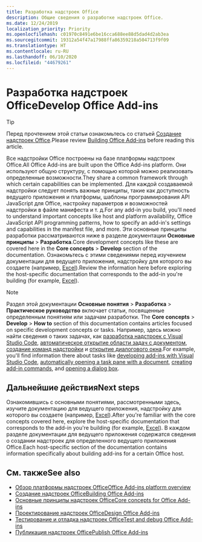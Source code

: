 ```yaml
---
title: Разработка надстроек Office
description: Общие сведения о разработке надстроек Office.
ms.date: 12/24/2019
localization_priority: Priority
ms.openlocfilehash: c01970c8491e6be16cca688ee88d5dad4d2ab3ea
ms.sourcegitcommit: 19312a54f47a17988ffa86359218a504713f9f09
ms.translationtype: HT
ms.contentlocale: ru-RU
ms.lasthandoff: 06/10/2020
ms.locfileid: "44679261"
---
```

# <a name="develop-office-add-ins"></a><span data-ttu-id="7cd7d-103">Разработка надстроек Office</span><span class="sxs-lookup"><span data-stu-id="7cd7d-103">Develop Office Add-ins</span></span>

> [!TIP]
> <span data-ttu-id="7cd7d-104">Перед прочтением этой статьи ознакомьтесь со статьей [Создание надстроек Office](../overview/office-add-ins-fundamentals.md).</span><span class="sxs-lookup"><span data-stu-id="7cd7d-104">Please review [Building Office Add-ins](../overview/office-add-ins-fundamentals.md) before reading this article.</span></span>

<span data-ttu-id="7cd7d-105">Все надстройки Office построены на базе платформы надстроек Office.</span><span class="sxs-lookup"><span data-stu-id="7cd7d-105">All Office Add-ins are built upon the Office Add-ins platform.</span></span> <span data-ttu-id="7cd7d-106">Они используют общую структуру, с помощью которой можно реализовать определенные возможности.</span><span class="sxs-lookup"><span data-stu-id="7cd7d-106">They share a common framework through which certain capabilities can be implemented.</span></span> <span data-ttu-id="7cd7d-107">Для каждой создаваемой надстройки следует понять важные принципы, такие как доступность ведущего приложения и платформы, шаблоны программирования API JavaScript для Office, настройку параметров и возможностей надстройки в файле манифеста и т. д.</span><span class="sxs-lookup"><span data-stu-id="7cd7d-107">For any add-in you build, you'll need to understand important concepts like host and platform availability, Office JavaScript API programming patterns, how to specify an add-in's settings and capabilities in the manifest file, and more.</span></span> <span data-ttu-id="7cd7d-108">Эти основные принципы разработки рассматриваются ниже в разделе документации **Основные принципы** > **Разработка**.</span><span class="sxs-lookup"><span data-stu-id="7cd7d-108">Core development concepts like these are covered here in the **Core concepts** > **Develop** section of the documentation.</span></span> <span data-ttu-id="7cd7d-109">Ознакомьтесь с этими сведениями перед изучением документации для ведущего приложения, надстройку для которого вы создаете (например, [Excel](../excel/index.yml)).</span><span class="sxs-lookup"><span data-stu-id="7cd7d-109">Review the information here before exploring the host-specific documentation that corresponds to the add-in you're building (for example, [Excel](../excel/index.yml)).</span></span>

> [!NOTE]
> <span data-ttu-id="7cd7d-110">Раздел этой документации **Основные понятия** > **Разработка** > **Практическое руководство** включает статьи, посвященные определенным понятиям или задачам разработки.  </span><span class="sxs-lookup"><span data-stu-id="7cd7d-110">The **Core concepts** > **Develop** > **How to** section of this documentation contains articles focused on specific development concepts or tasks.</span></span> <span data-ttu-id="7cd7d-111">Например, здесь можно найти сведения о таких задачах, как [разработка надстроек с Visual Studio Code](develop-add-ins-vscode.md), [автоматическое открытие области задач с документом](automatically-open-a-task-pane-with-a-document.md), [создание команд надстройки](create-addin-commands.md) и [открытие диалогового окна](dialog-api-in-office-add-ins.md).</span><span class="sxs-lookup"><span data-stu-id="7cd7d-111">For example, you'll find information there about tasks like [developing add-ins with Visual Studio Code](develop-add-ins-vscode.md), [automatically opening a task pane with a document](automatically-open-a-task-pane-with-a-document.md), [creating add-in commands](create-addin-commands.md), and [opening a dialog box](dialog-api-in-office-add-ins.md).</span></span>

## <a name="next-steps"></a><span data-ttu-id="7cd7d-112">Дальнейшие действия</span><span class="sxs-lookup"><span data-stu-id="7cd7d-112">Next steps</span></span>

<span data-ttu-id="7cd7d-113">Ознакомившись с основными понятиями, рассмотренными здесь, изучите документацию для ведущего приложения, надстройку для которого вы создаете (например, [Excel](../excel/index.yml)).</span><span class="sxs-lookup"><span data-stu-id="7cd7d-113">After you're familiar with the core concepts covered here, explore the host-specific documentation that corresponds to the add-in you're building (for example, [Excel](../excel/index.yml)).</span></span> <span data-ttu-id="7cd7d-114">В каждом разделе документации для ведущего приложения содержатся сведения о создании надстроек для определенного ведущего приложения Office.</span><span class="sxs-lookup"><span data-stu-id="7cd7d-114">Each host-specific section of the documentation contains information specifically about building add-ins for a certain Office host.</span></span>

## <a name="see-also"></a><span data-ttu-id="7cd7d-115">См. также</span><span class="sxs-lookup"><span data-stu-id="7cd7d-115">See also</span></span>

- [<span data-ttu-id="7cd7d-116">Обзор платформы надстроек Office</span><span class="sxs-lookup"><span data-stu-id="7cd7d-116">Office Add-ins platform overview</span></span>](../overview/office-add-ins.md)
- [<span data-ttu-id="7cd7d-117">Создание надстроек Office</span><span class="sxs-lookup"><span data-stu-id="7cd7d-117">Building Office Add-ins</span></span>](../overview/office-add-ins-fundamentals.md)
- [<span data-ttu-id="7cd7d-118">Основные принципы надстроек Office</span><span class="sxs-lookup"><span data-stu-id="7cd7d-118">Core concepts for Office Add-ins</span></span>](../overview/core-concepts-office-add-ins.md)
- [<span data-ttu-id="7cd7d-119">Проектирование надстроек Office</span><span class="sxs-lookup"><span data-stu-id="7cd7d-119">Design Office Add-ins</span></span>](../design/add-in-design.md)
- [<span data-ttu-id="7cd7d-120">Тестирование и отладка надстроек Office</span><span class="sxs-lookup"><span data-stu-id="7cd7d-120">Test and debug Office Add-ins</span></span>](../testing/test-debug-office-add-ins.md)
- [<span data-ttu-id="7cd7d-121">Публикация надстроек Office</span><span class="sxs-lookup"><span data-stu-id="7cd7d-121">Publish Office Add-ins</span></span>](../publish/publish.md)
